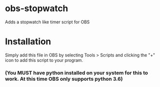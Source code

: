 # obs-stopwatch
Adds a stopwatch like timer script for OBS

# Installation
Simply add this file in OBS by selecting Tools > Scripts and clicking the "+" icon to add this script to your program.
### (You MUST have python installed on your system for this to work. At this time OBS only supports python 3.6)
